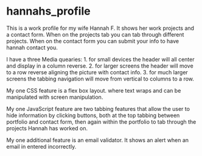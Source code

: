 # hannahs_profile
This is a work profile for my wife Hannah F.
It shows her work projects and a contact form. 
When on the projects tab you can tab through different projects.
When on the contact form you can submit your info to have hannah contact you.


I have a three Media quearies:
    1. for small devices the header will all center and display in a column reverse.
    2. for larger screens the header will move to a row reverse aligning the picture with contact info.
    3. for much larger screens the tabbing navigation will move from vertical to columns to a row.

My one CSS feature is a flex box layout. where text wraps and can be manipulated with screen manipulation.

My one JavaScript feature are two tabbing features that allow the user to hide information by clicking buttons, both at the top tabbing between portfolio and contact form, then again within the portfolio to tab through the projects Hannah has worked on.

My one additional feature is an email validator. It shows an alert when an email in entered incorrectly. 


